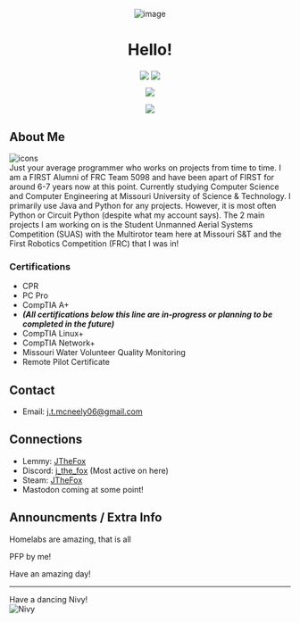 <p align="center">
  <img align="center" src="https://media.tenor.com/T2SpoqtLFbQAAAAC/fox-cute.gif" alt="image"/>
  <h1 align="center">Hello!</h1>
</p>

<p align="center">
  <img align="center" src="https://komarev.com/ghpvc/?username=J-The-Fox&color=ffa000&label=Visits&style=flat-square">
  <img src="https://img.shields.io/github/last-commit/J-The-Fox/J-The-Fox?color=ffa000&label=Latest%20Commit&logo=Furry%20Network&logoColor=ffa000&style=flat-square" align="center"/>
</p>

<p align="center">
  <img align="center" src="https://github-readme-stats-sigma-five.vercel.app/api?username=J-The-Fox&count_private=true&title_color=ffa000&text_color=ffa000&bg_color=000000"/>
</p>

<p align="center">
  <img align="center" src="https://github-readme-stats-sigma-five.vercel.app/api/top-langs/?username=J-The-Fox&title_color=ffa000&text_color=ffa000&icon_color=00ff32&bg_color=000000&layout=compact">
</p>

<!--- 
I know I should use html or markdown throughout the entire thing but I need the centering of hmtl but don't need it for everything. So I just use markdown for the rest. 
Lazy I know, but it works
--->

## About Me
![icons](https://skillicons.dev/icons?i=py,java,arch,debian,raspberrypi,arduino,neovim,vscodium,git,fediverse "Some things I do or use")  
Just your average programmer who works on projects from time to time. I am a FIRST Alumni of FRC Team 5098 and have been apart of FIRST for around 6-7 years now at this point. Currently studying Computer Science and Computer Engineering at Missouri University of Science & Technology. I primarily use Java and Python for any projects. However, it is most often Python or Circuit Python (despite what my account says).
The 2 main projects I am working on is the Student Unmanned Aerial Systems Competition (SUAS) with the Multirotor team here at Missouri S&T and the First Robotics Competition (FRC) that I was in!

### Certifications
- CPR
- PC Pro
- CompTIA A+
- ***(All certifications below this line are in-progress or planning to be completed in the future)***
- CompTIA Linux+
- CompTIA Network+
- Missouri Water Volunteer Quality Monitoring
- Remote Pilot Certificate

## Contact
- Email: j.t.mcneely06@gmail.com

## Connections
- Lemmy: [JTheFox](https://lemmy.world/u/JTheFox)
- Discord: [j_the_fox](https://discord.com/users/586954526448156683) (Most active on here)
- Steam: [JTheFox](https://steamcommunity.com/profiles/76561199275602603/)
- Mastodon coming at some point!

## Announcments / Extra Info

Homelabs are amazing, that is all

PFP by me!

Have an amazing day!

---

Have a dancing Nivy!  
![Nivy](https://cdn.discordapp.com/attachments/964442235720577024/1245078839625912362/IMG_3485.gif?ex=674ea2c7&is=674d5147&hm=9ef53869ac9291327c8fae4c2a7d20becaeafdc66860aa63b69705e66f5678fb& "Dancing Nivy")
<!---
J-The-Fox/J-The-Fox is a ✨ special ✨ repository because its `README.md` (this file) appears on your GitHub profile.
You can click the Preview link to take a look at your changes.
--->
